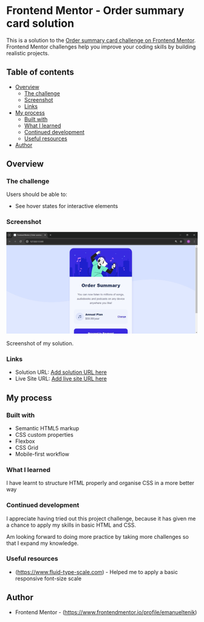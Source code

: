 # Frontend Mentor - Order summary card solution

This is a solution to the [Order summary card challenge on Frontend Mentor](https://www.frontendmentor.io/challenges/order-summary-component-QlPmajDUj). Frontend Mentor challenges help you improve your coding skills by building realistic projects. 

## Table of contents

- [Overview](#overview)
  - [The challenge](#the-challenge)
  - [Screenshot](#screenshot)
  - [Links](#links)
- [My process](#my-process)
  - [Built with](#built-with)
  - [What I learned](#what-i-learned)
  - [Continued development](#continued-development)
  - [Useful resources](#useful-resources)
- [Author](#author)


## Overview

### The challenge

Users should be able to:

- See hover states for interactive elements

### Screenshot

![](./screenshot.jpg)

Screenshot of my solution. 

### Links

- Solution URL: [Add solution URL here](https://your-solution-url.com)
- Live Site URL: [Add live site URL here](https://emanueltenik.github.io/order-summary-component-main/)

## My process

### Built with

- Semantic HTML5 markup
- CSS custom properties
- Flexbox
- CSS Grid
- Mobile-first workflow


### What I learned

I have learnt to structure HTML properly and organise CSS in a more better way

### Continued development

I appreciate having tried out this project challenge, because it has given me a chance to apply my skills in basic HTML and CSS. 

Am looking forward to doing more practice by taking more challenges so that I expand my knowledge.

### Useful resources

- (https://www.fluid-type-scale.com) - Helped me to apply a basic responsive font-size scale

## Author

- Frontend Mentor - (https://www.frontendmentor.io/profile/emanueltenik)